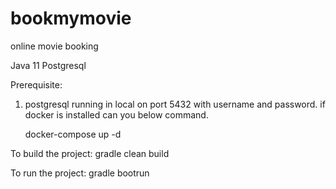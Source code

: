 # bookmymovie
online movie booking

Java 11
Postgresql 

Prerequisite:
1. postgresql running in local on port 5432 with username and password.
   if docker is installed can you below command.
   
   docker-compose up -d

   
To build the project:
  gradle clean build   
   

To run the project:
  gradle bootrun